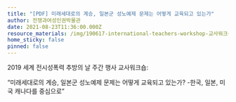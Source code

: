 ```yaml
---
title: "[PDF] 미래세대로의 계승, 일본군 성노예제 문제는 어떻게 교육되고 있는가"
author: 전쟁과여성인권박물관
date: 2021-08-23T11:36:00.000Z
resource_materials: /img/190617-international-teachers-workshop-교사워크샵-자료집-최종.pdf
home_sticky: false
pinned: false
---
```

2019 세계 전시성폭력 추방의 날 주간 행사 교사워크숍:

“미래세대로의 계승, 일본군 성노예제 문제는 어떻게 교육되고 있는가? -한국, 일본, 미국 캐나다를 중심으로”